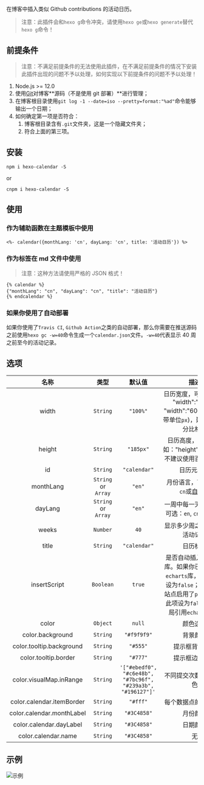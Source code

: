 在博客中插入类似 Github contributions 的活动日历。

> 注意：此插件会和`hexo g`命令冲突，请使用`hexo ge`或`hexo generate`替代`hexo g`命令！

## 前提条件

> 注意：不满足前提条件的无法使用此插件，在不满足前提条件的情况下安装此插件出现的问题不予以处理，如何实现以下前提条件的问题不予以处理！

1. Node.js >= 12.0
2. 使用[Git](https://git-scm.com/)对博客**源码（不是使用 git 部署）**进行管理；
3. 在博客根目录使用`git log -1 --date=iso --pretty=format:"%ad"`命令能够输出一个日期；
4. 如何确定第一项是否符合：
    1. 博客根目录含有`.git`文件夹，这是一个隐藏文件夹；
    2. 符合上面的第三项。

## 安装

```shell
npm i hexo-calendar -S
```
or
```shell
cnpm i hexo-calendar -S
```

## 使用

### 作为辅助函数在主题模板中使用

```ejs
<%- calendar({monthLang: 'cn', dayLang: 'cn', title: '活动日历'}) %>
```

### 作为标签在 md 文件中使用

> 注意：这种方法请使用严格的 JSON 格式！

```nunjucks
{% calendar %}
{"monthLang": "cn", "dayLang": "cn", "title": "活动日历"}
{% endcalendar %}
```

### 如果你使用了自动部署

如果你使用了`Travis CI`, `Github Action`之类的自动部署，那么你需要在推送源码之前使用`hexo gc -w=40`命令生成一个`calendar.json`文件。`-w=40`代表显示 40 周之前至今的活动记录。

## 选项

| 名称 | 类型 | 默认值 | 描述 |
| :-----: | :-----: | :-----: | :-----: |
| width | `String` | `"100%"` | 日历宽度，可以设置如: "width":"90%", "width":"600px"(必须带单位`px`)，建议使用百分比格式 |
| height | `String` | `"185px"` | 日历高度，可以设置如："height":"185px",不建议使用百分比格式 |
| id | `String` | `"calendar"` | 日历元素 id |
| monthLang | `String` or `Array` | `"en"` | 月份语言，可选：`en`, `cn`或[自定义](https://echarts.apache.org/zh/option.html#calendar.monthLabel.nameMap) |
| dayLang | `String` or `Array` | `"en"` | 一周中每一天的语言，可选：`en`, `cn`或[自定义](https://echarts.apache.org/zh/option.html#calendar.dayLabel.nameMap) |
| weeks | `Number` | `40` | 显示多少周之前至今的活动记录 |
| title | `String` | `"calendar"` | 日历标题 |
| insertScript | `Boolean` | `true` | 是否自动插入`echarts`库。如果你已全局引入`echarts`库，请将此项设为`false`；如果你的站点启用了`pjax`，请将此项设为`false`，并全局引用`echarts`库。 |
| color | `Object` | `null` | 颜色选项 |
| color.background | `String` | `"#f9f9f9"` | 背景颜色 |
| color.tooltip.background | `String` | `"#555"` | 提示框背景颜色 |
| color.tooltip.border | `String` | `"#777"` | 提示框边框颜色 |
| color.visualMap.inRange | `String` | `'["#ebedf0", "#c6e48b", "#7bc96f", "#239a3b", "#196127"]'` | 不同提交次数显示的颜色 |
| color.calendar.itemBorder | `String` | `"#fff"` | 每个数据点的边框颜色 |
| color.calendar.monthLabel | `String` | `"#3C4858"` | 月份颜色 |
| color.calendar.dayLabel | `String` | `"#3C4858"` | 日期颜色 |
| color.calendar.name | `String` | `"#3C4858"` | 无 |

## 示例

![示例](https://cdn.jsdelivr.net/gh/HCLonely/hexo-calendar@latest/example.png)
